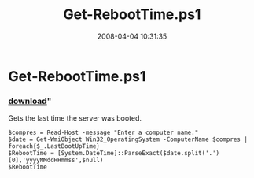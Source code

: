 ﻿---
pid:            166
parent:         0
children:       
poster:         BSonPosh
title:          Get-RebootTime.ps1
date:           2008-04-04 10:31:35
format:         posh
---

# Get-RebootTime.ps1

### [download](166.ps1)"

Gets the last time the server was booted.

```posh
$compres = Read-Host -message "Enter a computer name."
$date = Get-WmiObject Win32_OperatingSystem -ComputerName $compres | foreach{$_.LastBootUpTime}
$RebootTime = [System.DateTime]::ParseExact($date.split('.')[0],'yyyyMMddHHmmss',$null) 
$RebootTime 
```
